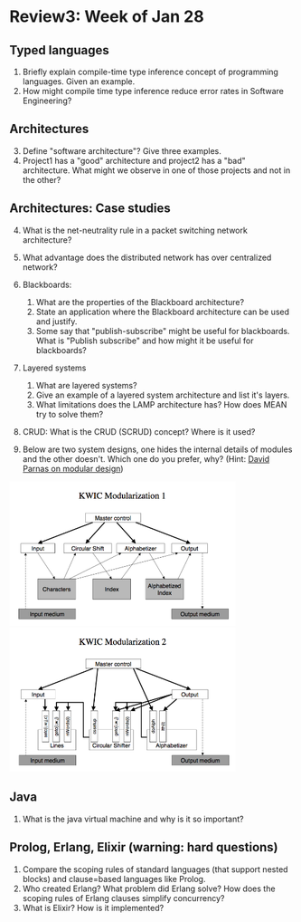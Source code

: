 # Review3: Week of Jan 28

## Typed languages
1. Briefly explain compile-time type inference concept of programming languages. Given an example. 
2. How might compile time type inference reduce error rates in Software Engineering?

## Architectures
3. Define "software architecture"? Give three examples.
4. Project1 has a "good" architecture and project2 has a "bad" architecture. What might we observe
in one of those projects and not in the other?

## Architectures: Case studies
4. What is the net-neutrality rule in a packet switching network architecture?
5. What advantage does the distributed network has over centralized network?
6. Blackboards:
     1. What are the properties of the Blackboard architecture?
     1. State an application where the Blackboard architecture can be used and justify.
	 1. Some say that "publish-subscribe" might be useful for blackboards. What is "Publish subscribe" and how might it be useful for blackboards?
	 
7. Layered systems
      1. What are layered systems?
      2. Give an example of a layered system architecture and list it's layers.
      3. What limitations does the LAMP architecture has? How does MEAN try to solve them?

9. CRUD: What is the CRUD (SCRUD) concept? Where is it used?	  
10. Below are two system designs, one hides the internal details of modules and the other doesn't. Which one do you prefer, why? (Hint: [David Parnas on modular design](http://se16.unbox.org/_pdf/kwic.pdf)) 

<left><img src="/_img/kwic1.png" width=400></left><right><img src="/_img/kwic2.png" width=400></right>


## Java
1. What is the java virtual machine and why is it so important?

## Prolog, Erlang, Elixir (warning: hard questions)
1. Compare the scoping rules of standard languages (that support nested blocks)  and clause=based languages
   like Prolog. 
2. Who created Erlang? What problem did Erlang solve? How does the scoping rules of Erlang clauses
   simplify concurrency?
3. What is Elixir? How is it implemented?


